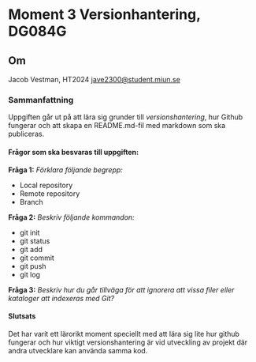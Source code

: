 # Moment 3 Versionhantering, DG084G
## Om
Jacob Vestman, HT2024
jave2300@student.miun.se

### Sammanfattning
Uppgiften går ut på att lära sig grunder till *versionshantering*, hur Github fungerar och att skapa en README.md-fil med markdown som ska publiceras.

#### Frågor som ska besvaras till uppgiften:

**Fråga 1:** *Förklara följande begrepp:*
* Local repository
* Remote repository
* Branch

**Fråga 2:** *Beskriv följande kommandon:*
* git init
* git status
* git add
* git commit
* git push
* git log

**Fråga 3:** *Beskriv hur du går tillväga för att ignorera att vissa filer eller kataloger att indexeras med Git?*

#### Slutsats
Det har varit ett lärorikt moment speciellt med att lära sig lite hur github fungerar och hur viktigt versionshantering är vid utveckling av projekt där andra utvecklare kan använda samma kod.
